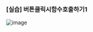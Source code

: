 ### [실습] 버튼클릭시함수호출하기1
![image](https://github.com/user-attachments/assets/05317427-0ac9-49a0-a40d-159beccd823a)


